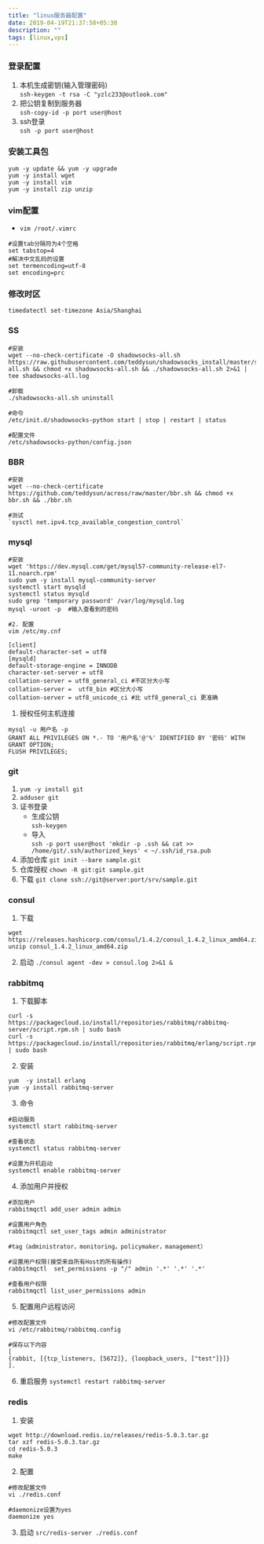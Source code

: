 ```yaml
---
title: "linux服务器配置"
date: 2019-04-19T21:37:58+05:30
description: ""
tags: [linux,vps]
---
```


### 登录配置
1. 本机生成密钥(输入管理密码)  
`ssh-keygen -t rsa -C "yzlc233@outlook.com"`
2. 把公钥复制到服务器  
`ssh-copy-id -p port user@host`
3. ssh登录  
`ssh -p port user@host`
### 安装工具包
```
yum -y update && yum -y upgrade
yum -y install wget
yum -y install vim
yum -y install zip unzip
```
### vim配置
- `vim /root/.vimrc`
```
#设置tab分隔符为4个空格
set tabstop=4
#解决中文乱码的设置
set termencoding=utf-8
set encoding=prc
```
### 修改时区
`timedatectl set-timezone Asia/Shanghai`
### SS
```
#安装
wget --no-check-certificate -O shadowsocks-all.sh https://raw.githubusercontent.com/teddysun/shadowsocks_install/master/shadowsocks-all.sh && chmod +x shadowsocks-all.sh && ./shadowsocks-all.sh 2>&1 | tee shadowsocks-all.log

#卸载
./shadowsocks-all.sh uninstall

#命令  
/etc/init.d/shadowsocks-python start | stop | restart | status

#配置文件
/etc/shadowsocks-python/config.json
```
### BBR
```
#安装
wget --no-check-certificate https://github.com/teddysun/across/raw/master/bbr.sh && chmod +x bbr.sh && ./bbr.sh

#测试
`sysctl net.ipv4.tcp_available_congestion_control`
```
### mysql
```
#安装
wget 'https://dev.mysql.com/get/mysql57-community-release-el7-11.noarch.rpm'
sudo yum -y install mysql-community-server
systemctl start mysqld
systemctl status mysqld
sudo grep 'temporary password' /var/log/mysqld.log
mysql -uroot -p  #输入查看到的密码

#2. 配置
vim /etc/my.cnf

[client]
default-character-set = utf8
[mysqld]
default-storage-engine = INNODB
character-set-server = utf8
collation-server = utf8_general_ci #不区分大小写
collation-server =  utf8_bin #区分大小写
collation-server = utf8_unicode_ci #比 utf8_general_ci 更准确
```
1. 授权任何主机连接
```
mysql -u 用户名 -p
GRANT ALL PRIVILEGES ON *.- TO '用户名'@'%' IDENTIFIED BY '密码' WITH GRANT OPTION;
FLUSH PRIVILEGES;
```
### git
1. `yum -y install git`
2. `adduser git`
3. 证书登录  
    - 生成公钥  
    `ssh-keygen`
    - 导入  
    `ssh -p port user@host 'mkdir -p .ssh && cat >> /home/git/.ssh/authorized_keys' < ~/.ssh/id_rsa.pub`
4. 添加仓库
`git init --bare sample.git`
5. 仓库授权
`chown -R git:git sample.git`
6. 下载
`git clone ssh://git@server:port/srv/sample.git`
### consul
1. 下载
```
wget https://releases.hashicorp.com/consul/1.4.2/consul_1.4.2_linux_amd64.zip
unzip consul_1.4.2_linux_amd64.zip
```
2. 启动
`./consul agent -dev > consul.log 2>&1 &`
### rabbitmq
1. 下载脚本
```
curl -s https://packagecloud.io/install/repositories/rabbitmq/rabbitmq-server/script.rpm.sh | sudo bash
curl -s https://packagecloud.io/install/repositories/rabbitmq/erlang/script.rpm.sh | sudo bash
```
2. 安装
```
yum  -y install erlang
yum -y install rabbitmq-server
```
3. 命令
```
#启动服务
systemctl start rabbitmq-server

#查看状态
systemctl status rabbitmq-server

#设置为开机启动
systemctl enable rabbitmq-server
```
4. 添加用户并授权
```
#添加用户
rabbitmqctl add_user admin admin

#设置用户角色
rabbitmqctl set_user_tags admin administrator

#tag（administrator，monitoring，policymaker，management）

#设置用户权限(接受来自所有Host的所有操作)
rabbitmqctl  set_permissions -p "/" admin '.*' '.*' '.*'  

#查看用户权限
rabbitmqctl list_user_permissions admin
```
5. 配置用户远程访问
```
#修改配置文件
vi /etc/rabbitmq/rabbitmq.config 

#保存以下内容
[
{rabbit, [{tcp_listeners, [5672]}, {loopback_users, ["test"]}]}
].
```
 6. 重启服务
`systemctl restart rabbitmq-server`
### redis
1. 安装
```
wget http://download.redis.io/releases/redis-5.0.3.tar.gz
tar xzf redis-5.0.3.tar.gz
cd redis-5.0.3
make
```
2. 配置
```
#修改配置文件
vi ./redis.conf

#daemonize设置为yes
daemonize yes
```
3. 启动
`src/redis-server ./redis.conf`